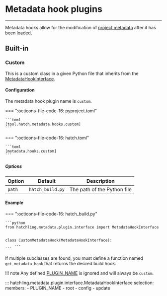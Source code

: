 # Metadata hook plugins

-----

Metadata hooks allow for the modification of [project metadata](../config/metadata.md) after it has been loaded.

## Built-in

### Custom

This is a custom class in a given Python file that inherits from the [MetadataHookInterface](#hatchling.metadata.plugin.interface.MetadataHookInterface).

#### Configuration

The metadata hook plugin name is `custom`.

=== ":octicons-file-code-16: pyproject.toml"

    ```toml
    [tool.hatch.metadata.hooks.custom]
    ```

=== ":octicons-file-code-16: hatch.toml"

    ```toml
    [metadata.hooks.custom]
    ```

##### Options

| Option | Default | Description |
| --- | --- | --- |
| `path` | `hatch_build.py` | The path of the Python file |

#### Example

=== ":octicons-file-code-16: hatch_build.py"

    ```python
    from hatchling.metadata.plugin.interface import MetadataHookInterface


    class CustomMetadataHook(MetadataHookInterface):
        ...
    ```

If multiple subclasses are found, you must define a function named `get_metadata_hook` that returns the desired build hook.

!!! note
    Any defined [PLUGIN_NAME](#hatchling.metadata.plugin.interface.MetadataHookInterface.PLUGIN_NAME) is ignored and will always be `custom`.

::: hatchling.metadata.plugin.interface.MetadataHookInterface
    selection:
      members:
      - PLUGIN_NAME
      - root
      - config
      - update
